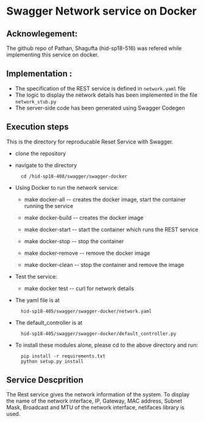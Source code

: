 # Swagger Network service on Docker


## Acknowlegement: 
The github repo of Pathan, Shagufta (hid-sp18-516) was refered while implementing this service on docker.
 

## Implementation :
* The specification of the REST service is defined in `network.yaml` file
* The logic to display the network details has been implemented in the file `network_stub.py`
* The server-side code has been generated using Swagger Codegen


## Execution steps
This is the directory for reproducable Reset Service with Swagger. 

* clone the repository

* navigate to the directory 

        cd /hid-sp18-408/swagger/swagger-docker

* Using Docker to run the network service:

	- make docker-all -- creates the docker image, start the container running the service

	- make docker-build -- creates the docker image 

	- make docker-start -- start the container which runs the REST service

	- make docker-stop -- stop the container 

	- make docker-remove -- remove the docker image

	- make docker-clean -- stop the container and remove the image

* Test the service:
	- make docker test -- curl for network details

* The yaml file is at 

        hid-sp18-405/swagger/swagger-docker/network.yaml
    
* The default_controller is at 

        hid-sp18-405/swagger/swagger-docker/default_controller.py
    
* To install these modules alone, please cd to the above directory and run:
		
		pip install -r requirements.txt
 		python setup.py install
  
## Service Descprition

The Rest service gives the network information of the system.
To display the name of the network interface, IP, Gateway, MAC address, Subnet Mask, 
Broadcast and MTU of the network interface, netifaces library is used.

